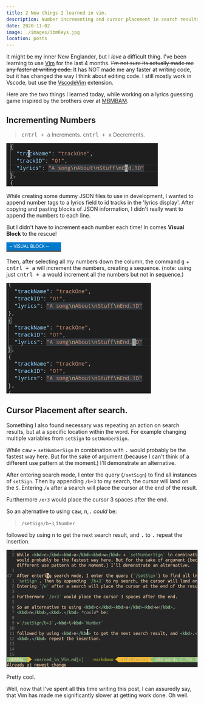 ```yaml
---
title: 2 New things I learned in vim.
description: Number incrementing and cursor placement in search results.
date: 2020-11-02
image: ./images/ibmKeys.jpg
location: posts
---
```


It might be my inner New Englander, but I _love_ a difficult thing. I've been learning
to use [Vim](<https://en.wikipedia.org/wiki/Vim_(text_editor)>) for the last 4 months. ~~I'm
not sure its actually made me any faster at writing code.~~ It has NOT made me any
faster at writing code, but it has changed the way I think about editing code. I still
mostly work in Vscode, but use the [VscodeVim](https://github.com/VSCodeVim/Vim) extension.

Here are the two things I learned today, while working on a lyrics guessing game
inspired by the brothers over at [MBMBAM](https://www.themcelroy.family/mbmbam).

## Incrementing Numbers

> <kbd>cntrl + a</kbd> Increments.
> <kbd>cntrl + x</kbd> Decrements.

![incrementing the number under the cursor with vim](./images/inc.gif)

While creating some dummy JSON files to use in development, I wanted to append number
tags to a lyrics field to id tracks in the 'lyrics display'. After copying and pasting
blocks of JSON information, I didn't really want to append the numbers to each line.

But I didn't have to increment each number each time! In comes **Visual Block** to
the rescue!

![<kbd>cntrl + v</kbd> Enters visual block mode](./images/visualblock.png)

Then, after selecting all my numbers down the column, the command <kbd>g</kbd> +
<kbd>cntrl + a</kbd> will increment the numbers, creating a sequence. (note: using just
<kbd>cntrl + a</kbd> would increment all the numbers but not in sequence.)

![Incrementing a whole column of numbers, sequentially!](./images/colinc.gif)

## Cursor Placement after search.

Something I also found necessary was repeating an action on search results, but at a
specific location within the word. For example changing multiple variables from
`setSign` to `setNumberSign`.

While <kbd>c</kbd><kbd>a</kbd><kbd>w</kbd> + `setNumberSign` in combination with <kbd>.</kbd> would probably be the fastest way here. But for the sake of argument (because I can't think of a different use pattern at the moment.) I'll demonstrate an alternative.

After entering search mode, I enter the query (`/setSign`) to find all instances of
`setSign`. Then by appending `/b+3` to my search, the cursor will land on the `S`.
Entering `/e` after a search will place the cursor at the end of the result.

Furthermore `/e+3` would place the cursor 3 spaces after the end.

So an alternative to using <kbd>c</kbd><kbd>a</kbd><kbd>w</kbd>,
<kbd>n</kbd>,<kbd>.</kbd> _could_ be:

> `/setSign/b+3`,<kbd>i<kbd>`Number`

followed by using <kbd>n</kbd> to get the next search result, and <kbd>.</kbd> to
<kbd>.</kbd> repeat the insertion.

![`/setSign/b+3` in action](./images/searchcursor.gif)

Pretty cool.

Well, now that I've spent all this time writing this post, I can assuredly say, that
Vim has made me significantly slower at getting work done. Oh well.

